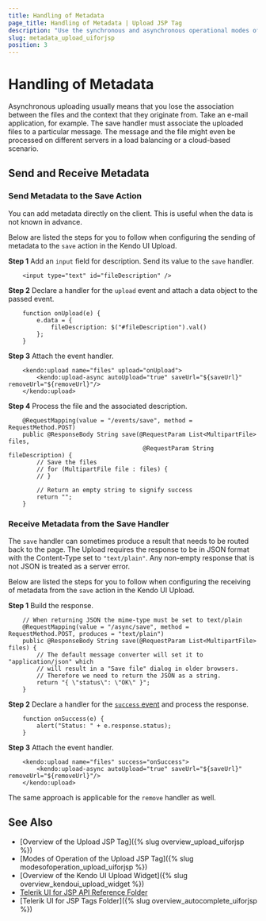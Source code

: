 ```yaml
---
title: Handling of Metadata
page_title: Handling of Metadata | Upload JSP Tag
description: "Use the synchronous and asynchronous operational modes of the Upload JSP tag in Kendo UI."
slug: metadata_upload_uiforjsp
position: 3
---
```


# Handling of Metadata

Asynchronous uploading usually means that you lose the association between the files and the context that they originate from. Take an e-mail application, for example. The save handler must associate the uploaded files to a particular message. The message and the file might even be processed on different servers in a load balancing or a cloud-based scenario.

## Send and Receive Metadata

### Send Metadata to the Save Action

You can add metadata directly on the client. This is useful when the data is not known in advance.

Below are listed the steps for you to follow when configuring the sending of metadata to the `save` action in the Kendo UI Upload.

**Step 1** Add an `input` field for description. Send its value to the `save` handler.



        <input type="text" id="fileDescription" />

**Step 2** Declare a handler for the `upload` event and attach a data object to the passed event.



        function onUpload(e) {
            e.data = {
                fileDescription: $("#fileDescription").val()
            };
        }

**Step 3** Attach the event handler.



        <kendo:upload name="files" upload="onUpload">
            <kendo:upload-async autoUpload="true" saveUrl="${saveUrl}" removeUrl="${removeUrl}"/>
        </kendo:upload>

**Step 4** Process the file and the associated description.



        @RequestMapping(value = "/events/save", method = RequestMethod.POST)
        public @ResponseBody String save(@RequestParam List<MultipartFile> files,
                                          @RequestParam String fileDescription) {
            // Save the files
            // for (MultipartFile file : files) {
            // }

            // Return an empty string to signify success
            return "";
        }

### Receive Metadata from the Save Handler

The `save` handler can sometimes produce a result that needs to be routed back to the page. The Upload requires the response to be in JSON format with the Content-Type set to `"text/plain"`. Any non-empty response that is not JSON is treated as a server error.

Below are listed the steps for you to follow when configuring the receiving of metadata from the `save` action in the Kendo UI Upload.

**Step 1** Build the response.



        // When returning JSON the mime-type must be set to text/plain
        @RequestMapping(value = "/async/save", method = RequestMethod.POST, produces = "text/plain")
        public @ResponseBody String save(@RequestParam List<MultipartFile> files) {
            // The default message converter will set it to "application/json" which
            // will result in a "Save file" dialog in older browsers.
            // Therefore we need to return the JSON as a string.
            return "{ \"status\": \"OK\" }";
        }

**Step 2** Declare a handler for the [`success` event](/api/javascript/ui/upload#success) and process the response.



        function onSuccess(e) {
            alert("Status: " + e.response.status);
        }

**Step 3** Attach the event handler.



        <kendo:upload name="files" success="onSuccess">
            <kendo:upload-async autoUpload="true" saveUrl="${saveUrl}" removeUrl="${removeUrl}"/>
        </kendo:upload>

The same approach is applicable for the `remove` handler as well.

## See Also

* [Overview of the Upload JSP Tag]({% slug overview_upload_uiforjsp %})
* [Modes of Operation of the Upload JSP Tag]({% slug modesofoperation_upload_uiforjsp %})
* [Overview of the Kendo UI Upload Widget]({% slug overview_kendoui_upload_widget %})
* [Telerik UI for JSP API Reference Folder](/api/jsp/autocomplete/animation)
* [Telerik UI for JSP Tags Folder]({% slug overview_autocomplete_uiforjsp %})
